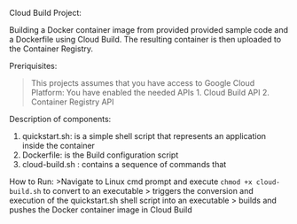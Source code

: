 Cloud Build Project:

Building a Docker container image from provided provided sample code and a Dockerfile using Cloud Build. The resulting container is then uploaded to the Container Registry.

Preriquisites: 
> This projects assumes that you have access to Google Cloud Platform:
> You have enabled the needed APIs
    1. Cloud Build API
    2. Container Registry API

Description of components:
1. quickstart.sh: is a simple shell script that represents an application inside the container
2. Dockerfile: is the Build configuration script
3. cloud-build.sh : contains a sequence of commands that 

How to Run: 
    >Navigate to Linux cmd prompt and execute `chmod +x cloud-build.sh` to convert to an executable
    > triggers the conversion and execution of the quickstart.sh shell script into an executable 
    > builds and pushes the Docker container image in Cloud Build